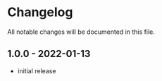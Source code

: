 # Changelog

All notable changes will be documented in this file.

## 1.0.0 - 2022-01-13

- initial release
